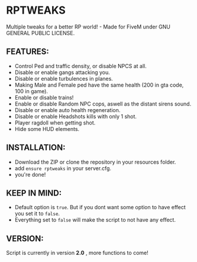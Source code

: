 # RPTWEAKS
Multiple tweaks for a better RP world! - Made for FiveM under GNU GENERAL PUBLIC LICENSE.

## FEATURES:

* Control Ped and traffic density, or disable NPCS at all.
* Disable or enable gangs attacking you.
* Disable or enable turbulences in planes.
* Making Male and Female ped have the same health (200 in gta code, 100 in game).
* Enable or disable trains!
* Enable or disable Random NPC cops, aswell as the distant sirens sound.
* Disable or enable auto health regeneration.
* Disable or enable Headshots kills with only 1 shot.
* Player ragdoll when getting shot.
* Hide some HUD elements.

## INSTALLATION:

* Download the ZIP or clone the repository in your resources folder.
* add `ensure rptweaks` in your server.cfg.
* you're done!

## KEEP IN MIND:
* Default option is `true`. But if you dont want some option to have effect you set it to `false`.
* Everything set to `false` will make the script to not have any effect.

## VERSION:

Script is currently in version **2.0** , more functions to come!
